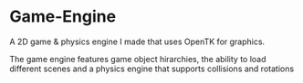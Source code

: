 # Game-Engine
A 2D game &amp; physics engine I made that uses OpenTK for graphics.<br>

The game engine features game object hirarchies, the ability to load different scenes and a physics engine that supports collisions and rotations

